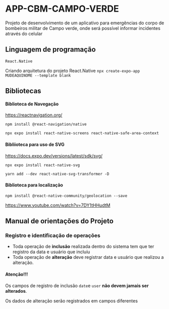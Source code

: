 # APP-CBM-CAMPO-VERDE

Projeto de desenvolvimento de um aplicativo para emergências do corpo de bombeiros militar de Campo verde, onde será possível informar incidentes através do celular

## Linguagem de programação

`React.Native`

Criando arquitetura do projeto React.Native
`npx create-expo-app MUDEAQUINOME --template blank`

## Bibliotecas

#### Biblioteca de Navegação

https://reactnavigation.org/

`npm install @react-navigation/native`

`npx expo install react-native-screens react-native-safe-area-context`

#### Bibliioteca para uso de SVG

https://docs.expo.dev/versions/latest/sdk/svg/

`npx expo install react-native-svg`

`yarn add --dev react-native-svg-transformer -D` 

#### Biblioteca para localização

`npm install @react-native-community/geolocation --save`

https://www.youtube.com/watch?v=7DY1tHHudtM


## Manual de orientações do Projeto

### Registro e identificação de operações

* Toda operação de **inclusão**  realizada dentro do sistema tem que ter registro da data e usuário que incluíu
* Toda operação de **alteração** deve registrar data e usuário que realizou a alteração.

#### Atenção!!!

Os campos de registro de inclusão `date`e `user` **não devem jamais ser alterados**.

Os dados de alteração serão registrados em campos diferentes

